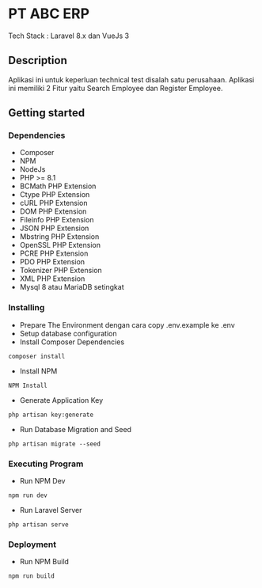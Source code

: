 # PT ABC ERP
Tech Stack : Laravel 8.x dan VueJs 3

## Description
Aplikasi ini untuk keperluan technical test disalah satu perusahaan. Aplikasi ini memiliki 2 Fitur yaitu Search Employee dan Register Employee. 

## Getting started
### Dependencies
- Composer
- NPM
- NodeJs
- PHP >= 8.1
- BCMath PHP Extension
- Ctype PHP Extension
- cURL PHP Extension
- DOM PHP Extension
- Fileinfo PHP Extension
- JSON PHP Extension
- Mbstring PHP Extension
- OpenSSL PHP Extension
- PCRE PHP Extension
- PDO PHP Extension
- Tokenizer PHP Extension
- XML PHP Extension
- Mysql 8 atau MariaDB setingkat

### Installing
- Prepare The Environment dengan cara copy .env.example ke .env
- Setup database configuration
- Install Composer Dependencies
```
composer install
```
- Install NPM
```
NPM Install
```
- Generate Application Key
```
php artisan key:generate
```
- Run Database Migration and Seed
```
php artisan migrate --seed
```

### Executing Program
- Run NPM Dev
```
npm run dev
```
- Run Laravel Server
```
php artisan serve
```

### Deployment
- Run NPM Build
```
npm run build
```